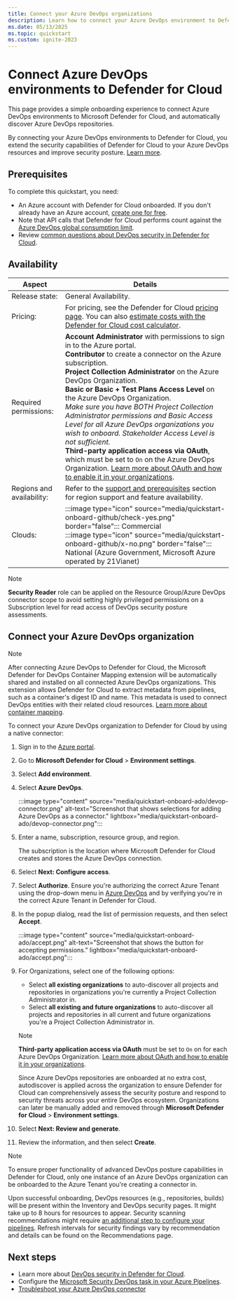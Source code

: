 ```yaml
---
title: Connect your Azure DevOps organizations
description: Learn how to connect your Azure DevOps environment to Defender for Cloud.
ms.date: 05/13/2025
ms.topic: quickstart
ms.custom: ignite-2023
---
```


# Connect Azure DevOps environments to Defender for Cloud

This page provides a simple onboarding experience to connect Azure DevOps environments to Microsoft Defender for Cloud, and automatically discover Azure DevOps repositories.

By connecting your Azure DevOps environments to Defender for Cloud, you extend the security capabilities of Defender for Cloud to your Azure DevOps resources and improve security posture. [Learn more](defender-for-devops-introduction.md).

## Prerequisites

To complete this quickstart, you need:

- An Azure account with Defender for Cloud onboarded. If you don't already have an Azure account, [create one for free](https://azure.microsoft.com/free/?WT.mc_id=A261C142F).
- Note that API calls that Defender for Cloud performs count against the [Azure DevOps global consumption limit](/azure/devops/integrate/concepts/rate-limits). 
- Review [common questions about DevOps security in Defender for Cloud](faq-defender-for-devops.yml).

## Availability

| Aspect | Details |
|--|--|
| Release state: | General Availability. |
| Pricing: | For pricing, see the Defender for Cloud [pricing page](https://azure.microsoft.com/pricing/details/defender-for-cloud/?v=17.23h#pricing). You can also [estimate costs with the Defender for Cloud cost calculator](cost-calculator.md). |
| Required permissions: | **Account Administrator** with permissions to sign in to the Azure portal. <br> **Contributor** to create a connector on the Azure subscription. <br> **Project Collection Administrator** on the Azure DevOps Organization. <br> **Basic or Basic + Test Plans Access Level** on the Azure DevOps Organization. <br> _Make sure you have BOTH Project Collection Administrator permissions and Basic Access Level for all Azure DevOps organizations you wish to onboard. Stakeholder Access Level is not sufficient._ <br> **Third-party application access via OAuth**, which must be set to `On` on the Azure DevOps Organization. [Learn more about OAuth and how to enable it in your organizations](/azure/devops/organizations/accounts/change-application-access-policies).|
| Regions and availability: | Refer to the [support and prerequisites](devops-support.md) section for region support and feature availability.  |
| Clouds: | :::image type="icon" source="media/quickstart-onboard-github/check-yes.png" border="false"::: Commercial <br> :::image type="icon" source="media/quickstart-onboard-github/x-no.png" border="false"::: National (Azure Government, Microsoft Azure operated by 21Vianet) |

> [!NOTE]
> **Security Reader** role can be applied on the Resource Group/Azure DevOps connector scope to avoid setting highly privileged permissions on a Subscription level for read access of DevOps security posture assessments.

## Connect your Azure DevOps organization

> [!NOTE]
> After connecting Azure DevOps to Defender for Cloud, the Microsoft Defender for DevOps Container Mapping extension will be automatically shared and installed on all connected Azure DevOps organizations. This extension allows Defender for Cloud to extract metadata from pipelines, such as a container's digest ID and name. This metadata is used to connect DevOps entities with their related cloud resources. [Learn more about container mapping](container-image-mapping.md).

To connect your Azure DevOps organization to Defender for Cloud by using a native connector:

1. Sign in to the [Azure portal](https://portal.azure.com/).

1. Go to **Microsoft Defender for Cloud** > **Environment settings**.

1. Select **Add environment**.

1. Select **Azure DevOps**.

    :::image type="content" source="media/quickstart-onboard-ado/devop-connector.png" alt-text="Screenshot that shows selections for adding Azure DevOps as a connector." lightbox="media/quickstart-onboard-ado/devop-connector.png":::

1. Enter a name, subscription, resource group, and region.

    The subscription is the location where Microsoft Defender for Cloud creates and stores the Azure DevOps connection.

1. Select **Next: Configure access**.

1. Select **Authorize**. Ensure you're authorizing the correct Azure Tenant using the drop-down menu in [Azure DevOps](https://aex.dev.azure.com/me?mkt) and by verifying you're in the correct Azure Tenant in Defender for Cloud.

1. In the popup dialog, read the list of permission requests, and then select **Accept**.

    :::image type="content" source="media/quickstart-onboard-ado/accept.png" alt-text="Screenshot that shows the button for accepting permissions."  lightbox="media/quickstart-onboard-ado/accept.png":::

1. For Organizations, select one of the following options:

    - Select **all existing organizations** to auto-discover all projects and repositories in organizations you're currently a Project Collection Administrator in.
    - Select **all existing and future organizations** to auto-discover all projects and repositories in all current and future organizations you're a Project Collection Administrator in.

    > [!NOTE]
    > **Third-party application access via OAuth** must be set to `On` on for each Azure DevOps Organization. [Learn more about OAuth and how to enable it in your organizations](/azure/devops/organizations/accounts/change-application-access-policies).

    Since Azure DevOps repositories are onboarded at no extra cost, autodiscover is applied across the organization to ensure Defender for Cloud can comprehensively assess the security posture and respond to security threats across your entire DevOps ecosystem. Organizations can later be manually added and removed through **Microsoft Defender for Cloud** > **Environment settings**.

1. Select **Next: Review and generate**.

1. Review the information, and then select **Create**.

> [!NOTE]
> To ensure proper functionality of advanced DevOps posture capabilities in Defender for Cloud, only one instance of an Azure DevOps organization can be onboarded to the Azure Tenant you're creating a connector in.

Upon successful onboarding, DevOps resources (e.g., repositories, builds) will be present within the Inventory and DevOps security pages. It might take up to 8 hours for resources to appear. Security scanning recommendations might require [an additional step to configure your pipelines](azure-devops-extension.yml). Refresh intervals for security findings vary by recommendation and details can be found on the Recommendations page.

## Next steps

- Learn more about [DevOps security in Defender for Cloud](defender-for-devops-introduction.md).
- Configure the [Microsoft Security DevOps task in your Azure Pipelines](azure-devops-extension.yml).
- [Troubleshoot your Azure DevOps connector](troubleshooting-guide.md#troubleshoot-connector-problems-for-the-azure-devops-organization)
